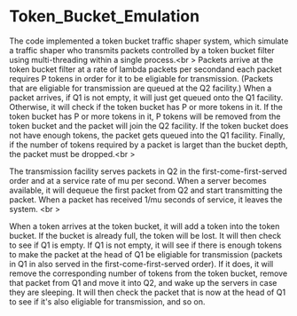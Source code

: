 # Token_Bucket_Emulation
The code implemented a token bucket traffic shaper system, which simulate a traffic shaper who transmits packets controlled by a token bucket filter 
using multi-threading within a single process.<br \>
Packets arrive at the token bucket filter at a rate of lambda packets per secondand each packet requires P tokens in order for it to be eligiable for transmission. 
(Packets that are eligiable for transmission are queued at the Q2 facility.) When a packet arrives, 
if Q1 is not empty, it will just get queued onto the Q1 facility. Otherwise, it will check if the token bucket
has P or more tokens in it. If the token bucket has P or more tokens in it, P tokens will be removed from the token
bucket and the packet will join the Q2 facility. If the token bucket does not have enough tokens, the packet gets queued into the Q1 facility. 
Finally, if the number of tokens required by a packet is larget than the bucket depth, the packet must be dropped.<br \>

The transmission facility serves packets in Q2 in the first-come-first-served order and at a service rate of mu per second. 
When a server becomes available, it will dequeue the first packet from Q2 and start transmitting the packet.
When a packet has received 1/mu seconds of service, it leaves the system. <br \>

When a token arrives at the token bucket, it will add a token into the token bucket. 
If the bucket is already full, the token will be lost. It will then check to see if Q1 is empty.
If Q1 is not empty, it will see if there is enough tokens to make the packet at the head of Q1 be eligiable for transmission
(packets in Q1 in also served in the first-come-first-served order). If it does, 
it will remove the corresponding number of tokens from the token bucket, remove that packet from Q1 and move it into Q2,
and wake up the servers in case they are sleeping. It will then check the packet that is now at the head of Q1 to see
if it's also eligiable for transmission, and so on.
